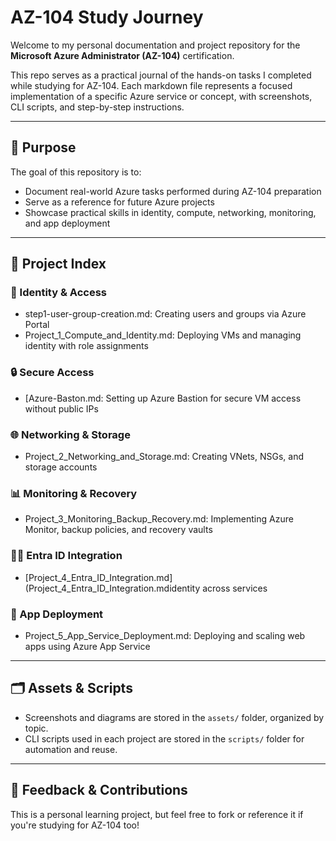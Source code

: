 # AZ-104 Study Journey

Welcome to my personal documentation and project repository for the **Microsoft Azure Administrator (AZ-104)** certification.

This repo serves as a practical journal of the hands-on tasks I completed while studying for AZ-104. Each markdown file represents a focused implementation of a specific Azure service or concept, with screenshots, CLI scripts, and step-by-step instructions.

---

## 📌 Purpose

The goal of this repository is to:
- Document real-world Azure tasks performed during AZ-104 preparation
- Serve as a reference for future Azure projects
- Showcase practical skills in identity, compute, networking, monitoring, and app deployment

---

## 📂 Project Index

### 🔐 Identity & Access
- step1-user-group-creation.md: Creating users and groups via Azure Portal
- Project_1_Compute_and_Identity.md: Deploying VMs and managing identity with role assignments

### 🔒 Secure Access
- [Azure-Baston.md: Setting up Azure Bastion for secure VM access without public IPs

### 🌐 Networking & Storage
- Project_2_Networking_and_Storage.md: Creating VNets, NSGs, and storage accounts

### 📊 Monitoring & Recovery
- Project_3_Monitoring_Backup_Recovery.md: Implementing Azure Monitor, backup policies, and recovery vaults

### 🧑‍💼 Entra ID Integration
- [Project_4_Entra_ID_Integration.md](Project_4_Entra_ID_Integration.mdidentity across services

### 🚀 App Deployment
- Project_5_App_Service_Deployment.md: Deploying and scaling web apps using Azure App Service

---

## 🗂️ Assets & Scripts

- Screenshots and diagrams are stored in the `assets/` folder, organized by topic.
- CLI scripts used in each project are stored in the `scripts/` folder for automation and reuse.

---

## 📣 Feedback & Contributions

This is a personal learning project, but feel free to fork or reference it if you're studying for AZ-104 too!

